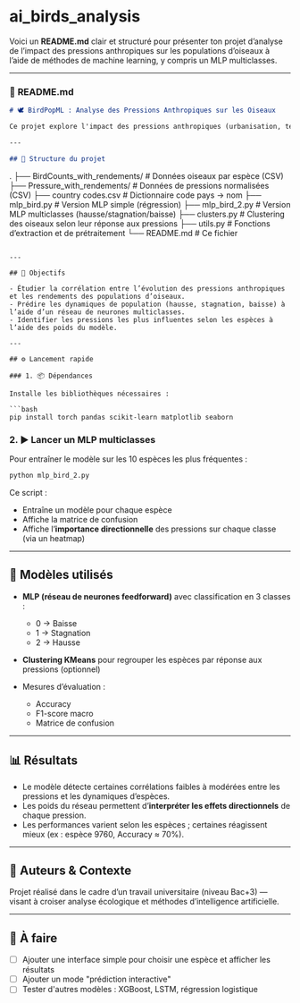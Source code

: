 # ai_birds_analysis
Voici un **README.md** clair et structuré pour présenter ton projet d’analyse de l’impact des pressions anthropiques sur les populations d’oiseaux à l’aide de méthodes de machine learning, y compris un MLP multiclasses.

---

### 📝 **README.md**

```markdown
# 🕊️ BirdPopML : Analyse des Pressions Anthropiques sur les Oiseaux

Ce projet explore l'impact des pressions anthropiques (urbanisation, température, agriculture...) sur les populations d’oiseaux européennes à l’aide de données EBCC (European Bird Census Council) et de techniques de machine learning.

---

## 📁 Structure du projet

```

.
├── BirdCounts\_with\_rendements/        # Données oiseaux par espèce (CSV)
├── Pressure\_with\_rendements/          # Données de pressions normalisées (CSV)
├── country codes.csv                  # Dictionnaire code pays → nom
├── mlp\_bird.py                        # Version MLP simple (régression)
├── mlp\_bird\_2.py                      # Version MLP multiclasses (hausse/stagnation/baisse)
├── clusters.py                        # Clustering des oiseaux selon leur réponse aux pressions
├── utils.py                           # Fonctions d’extraction et de prétraitement
└── README.md                          # Ce fichier

````

---

## 🧪 Objectifs

- Étudier la corrélation entre l’évolution des pressions anthropiques et les rendements des populations d’oiseaux.
- Prédire les dynamiques de population (hausse, stagnation, baisse) à l’aide d’un réseau de neurones multiclasses.
- Identifier les pressions les plus influentes selon les espèces à l’aide des poids du modèle.

---

## ⚙️ Lancement rapide

### 1. 📦 Dépendances

Installe les bibliothèques nécessaires :

```bash
pip install torch pandas scikit-learn matplotlib seaborn
````

### 2. ▶️ Lancer un MLP multiclasses

Pour entraîner le modèle sur les 10 espèces les plus fréquentes :

```bash
python mlp_bird_2.py
```

Ce script :

* Entraîne un modèle pour chaque espèce
* Affiche la matrice de confusion
* Affiche l’**importance directionnelle** des pressions sur chaque classe (via un heatmap)

---

## 🧠 Modèles utilisés

* **MLP (réseau de neurones feedforward)** avec classification en 3 classes :

  * 0 → Baisse
  * 1 → Stagnation
  * 2 → Hausse
* **Clustering KMeans** pour regrouper les espèces par réponse aux pressions (optionnel)
* Mesures d’évaluation :

  * Accuracy
  * F1-score macro
  * Matrice de confusion

---

## 📊 Résultats

* Le modèle détecte certaines corrélations faibles à modérées entre les pressions et les dynamiques d’espèces.
* Les poids du réseau permettent d’**interpréter les effets directionnels** de chaque pression.
* Les performances varient selon les espèces ; certaines réagissent mieux (ex : espèce 9760, Accuracy ≈ 70%).

---

## 📌 Auteurs & Contexte

Projet réalisé dans le cadre d’un travail universitaire (niveau Bac+3) — visant à croiser analyse écologique et méthodes d’intelligence artificielle.

---

## 📎 À faire

* [ ] Ajouter une interface simple pour choisir une espèce et afficher les résultats
* [ ] Ajouter un mode "prédiction interactive"
* [ ] Tester d'autres modèles : XGBoost, LSTM, régression logistique

```

